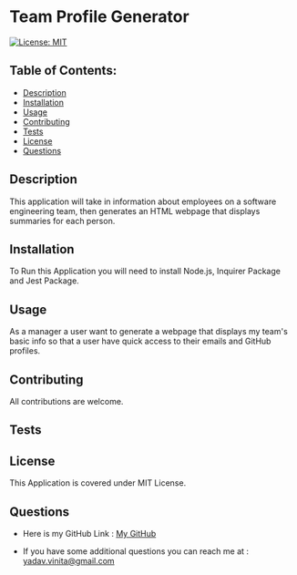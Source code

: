 
# Team Profile Generator
  
  [![License: MIT](https://img.shields.io/badge/License-MIT-yellow.svg)](https://opensource.org/licenses/MIT)

  ## Table of Contents:
  - [Description](#description)
  - [Installation](#installation)
  - [Usage](#usage)
  - [Contributing](#contributing)
  - [Tests](#tests)
  - [License](#license)
  - [Questions](#questions)

  ## Description
  This application will take in information about employees on a software engineering team, then generates an HTML webpage that displays summaries for each person.

  ## Installation
  To Run this Application you will need to install Node.js, Inquirer Package and Jest Package.

  ## Usage
  As a manager a user want to generate a webpage that displays my team's basic info so that a user have quick access to their emails and GitHub profiles.

  ## Contributing
  All contributions are welcome.

  ## Tests
  

  ## License
  This Application is covered under MIT License.

  ## Questions
  * Here is my GitHub Link : [My GitHub](vinita686)

  * If you have some additional questions you can reach me at : yadav.vinita@gmail.com 
